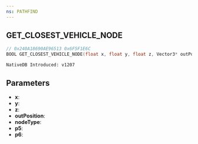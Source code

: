 ```yaml
---
ns: PATHFIND
---
```

## GET_CLOSEST_VEHICLE_NODE

```c
// 0x240A18690AE96513 0x6F5F1E6C
BOOL GET_CLOSEST_VEHICLE_NODE(float x, float y, float z, Vector3* outPosition, int nodeType, float p5, float p6);
```

```
NativeDB Introduced: v1207
```

## Parameters
* **x**:
* **y**:
* **z**:
* **outPosition**:
* **nodeType**:
* **p5**:
* **p6**:
